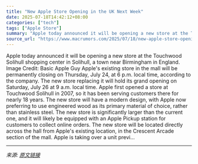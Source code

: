 ```yaml
---
title: "New Apple Store Opening in the UK Next Week"
date: 2025-07-18T14:42:12+08:00
categories: ["tech"]
tags: ["Apple Store"]
summary: "Apple today announced it will be opening a new store at the Touchwood Solihull shopping center in Solihull, a town near Birmingham in England. Image Credit: Basic Apple Guy Apple's existing store in t"
source_url: "https://www.macrumors.com/2025/07/18/new-apple-store-opening-in-uk/"
---
```


Apple today announced it will be opening a new store at the Touchwood Solihull shopping center in Solihull, a town near Birmingham in England. Image Credit: Basic Apple Guy Apple's existing store in the mall will be permanently closing on Thursday, July 24, at 6 p.m. local time, according to the company. The new store replacing it will hold its grand opening on Saturday, July 26 at 9 a.m. local time. Apple first opened a store at Touchwood Solihull in 2007, so it has been serving customers there for nearly 18 years. The new store will have a modern design, with Apple now preferring to use engineered wood as its primary material of choice, rather than stainless steel. The new store is significantly larger than the current one, and it will likely be equipped with an Apple Pickup station for customers to collect online orders. The new store will be located directly across the hall from Apple's existing location, in the Crescent Arcade section of the mall. Apple is taking over a unit previ...

---

*来源: [原文链接](https://www.macrumors.com/2025/07/18/new-apple-store-opening-in-uk/)*

